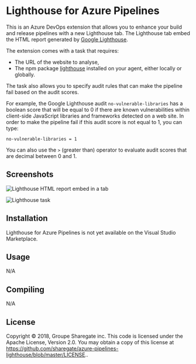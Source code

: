 # Lighthouse for Azure Pipelines

This is an Azure DevOps extension that allows you to enhance your build and release pipelines with a new Lighthouse tab.
The Lighthouse tab embed the HTML report generated by [Google Lighthouse](https://developers.google.com/web/tools/lighthouse/).

The extension comes with a task that requires:
- The URL of the website to analyse,
- The npm package [lighthouse](https://www.npmjs.com/package/lighthouse) installed on your agent, either locally or globally.

The task also allows you to specify audit rules that can make the pipeline fail based on the audit scores.

For example, the Google Lighthouse audit `no-vulnerable-libraries` has a boolean score that will be equal to 0 if there are known vulnerabilities within client-side JavaScript libraries and frameworks detected on a web site.
In order to make the pipeline fail if this audit score is not equal to 1, you can type:

```
no-vulnerable-libraries = 1
```

You can also use the `>` (greater than) operator to evaluate audit scores that are decimal between 0 and 1.

## Screenshots

![Lighthouse HTML report embed in a tab](https://raw.githubusercontent.com/sharegate/azure-pipelines-lighthouse/master/docs/lh-result.png?v0)

![Lighthouse task](https://raw.githubusercontent.com/sharegate/azure-pipelines-lighthouse/master/docs/lh-task.png?v0)

## Installation

Lighthouse for Azure Pipelines is not yet available on the Visual Studio Marketplace.

## Usage

N/A

## Compiling

N/A

## License

Copyright © 2018, Groupe Sharegate inc. This code is licensed under the Apache License, Version 2.0. You may obtain a copy of this license at https://github.com/sharegate/azure-pipelines-lighthouse/blob/master/LICENSE..
